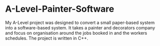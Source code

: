 # A-Level-Painter-Software
My A-Level project was designed to convert a small paper-based system into a software-based system. It takes a painter and decorators company and focus on organisation around the jobs booked in and the workers schedules.
The project is written in C++.
